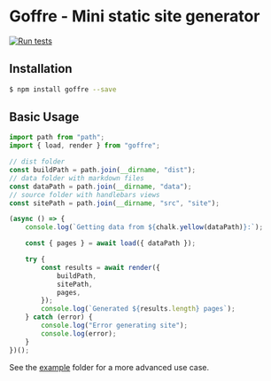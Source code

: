 # Goffre - Mini static site generator

[![Run tests](https://github.com/moonwave99/goffre/actions/workflows/tests.yml/badge.svg)](https://github.com/moonwave99/goffre/actions/workflows/tests.yml)

## Installation

```bash
$ npm install goffre --save
```

## Basic Usage

```js
import path from "path";
import { load, render } from "goffre";

// dist folder
const buildPath = path.join(__dirname, "dist");
// data folder with markdown files
const dataPath = path.join(__dirname, "data");
// source folder with handlebars views
const sitePath = path.join(__dirname, "src", "site");

(async () => {
    console.log(`Getting data from ${chalk.yellow(dataPath)}:`);

    const { pages } = await load({ dataPath });

    try {
        const results = await render({
            buildPath,
            sitePath,
            pages,
        });
        console.log(`Generated ${results.length} pages`);
    } catch (error) {
        console.log("Error generating site");
        console.log(error);
    }
})();
```

See the [example](tree/main/example) folder for a more advanced use case.
